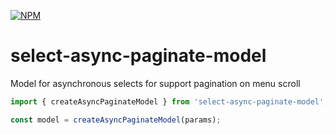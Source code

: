 [![NPM](https://img.shields.io/npm/v/select-async-paginate-model.svg)](https://www.npmjs.com/package/select-async-paginate-model)

# select-async-paginate-model

Model for asynchronous selects for support pagination on menu scroll

```typescript
import { createAsyncPaginateModel } from 'select-async-paginate-model';

const model = createAsyncPaginateModel(params);
```

